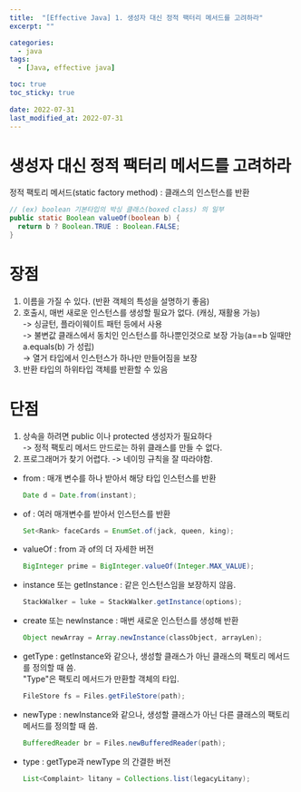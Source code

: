 ```yaml
---
title:  "[Effective Java] 1. 생성자 대신 정적 팩터리 메서드를 고려하라"
excerpt: ""

categories:
  - java
tags:
  - [Java, effective java]

toc: true
toc_sticky: true
 
date: 2022-07-31
last_modified_at: 2022-07-31
---
```


# 생성자 대신 정적 팩터리 메서드를 고려하라
정적 팩토리 메서드(static factory method) : 클래스의 인스턴스를 반환    
```java
// (ex) boolean 기본타입의 박싱 클래스(boxed class) 의 일부
public static Boolean valueOf(boolean b) {
  return b ? Boolean.TRUE : Boolean.FALSE;   
}
```

# 장점
1. 이름을 가질 수 있다. (반환 객체의 특성을 설명하기 좋음)
2. 호출시, 매번 새로운 인스턴스를 생성할 필요가 없다. (캐싱, 재활용 가능)  
  -> 싱글턴, 플라이웨이트 패턴 등에서 사용  
  -> 불변값 클래스에서 동치인 인스턴스를 하나뿐인것으로 보장 가능(a==b 일때만 a.equals(b) 가 성립)  
  -> 열거 타입에서 인스턴스가 하나만 만들어짐을 보장
3. 반환 타입의 하위타입 객체를 반환할 수 있음

# 단점
1. 상속을 하려면 public 이나 protected 생성자가 필요하다   
  -> 정적 팩토리 메서드 만드로는 하위 클래스를 만들 수 없다.  
2. 프로그래머가 찾기 어렵다. 
  -> 네이밍 규칙을 잘 따라야함.  
  - from : 매개 변수를 하나 받아서 해당 타입 인스턴스를 반환  
    ```Java
    Date d = Date.from(instant);
    ```
  - of : 여러 매개변수를 받아서 인스턴스를 반환
    ```Java
    Set<Rank> faceCards = EnumSet.of(jack, queen, king);
    ```
  - valueOf : from 과 of의 더 자세한 버전
    ```Java
    BigInteger prime = BigInteger.valueOf(Integer.MAX_VALUE);
    ```
  - instance 또는 getInstance : 같은 인스턴스임을 보장하지 않음. 
    ```Java
    StackWalker = luke = StackWalker.getInstance(options);
    ```
  - create 또는 newInstance : 매번 새로운 인스턴스를 생성해 반환
    ```Java
    Object newArray = Array.newInstance(classObject, arrayLen);
    ```
  - getType : getInstance와 같으나, 생성할 클래스가 아닌 클래스의 팩토리 메서드를 정의할 때 씀.  
              "Type"은 팩토리 메서드가 만환할 객체의 타입.
    ```Java
    FileStore fs = Files.getFileStore(path);
    ```
  - newType : newInstance와 같으나, 생성할 클래스가 아닌 다른 클래스의 팩토리 메서드를 정의할 때 씀.
    ```Java
    BufferedReader br = Files.newBufferedReader(path);
    ```
  - type : getType과 newType 의 간결한 버전
    ```Java
    List<Complaint> litany = Collections.list(legacyLitany);
    ```


    